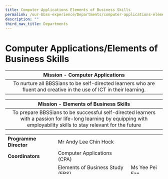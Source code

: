 ```yaml
---
title: Computer Applications Elements of Business Skills
permalink: /our-bbss-experience/Departments/computer-applications-elements-of-business-sk/
description: ""
third_nav_title: Departments
---
```

# Computer Applications/Elements of Business Skills

|      Mission - Computer Applications           | 
|:----------------------------:|
| To nurture all BBSSians to be self-directed learners who are fluent and creative in the use of ICT in their learning. | 

|     Mission - Elements of Business Skills           | 
|:----------------------------:|
| To prepare BBSSians to be successful self-directed learners with a passion for life-long learning by equipping with employability skills to stay relevant for the future | 


<div>
<table style="height: 126px;">
<tbody>
<tr>
<td><strong>Programme Director</strong></td>
<td colspan="2">Mr Andy Lee Chin Hock</td>
</tr>
<tr>
<td><strong>Coordinators</strong></td>
<td >Computer Applications (CPA)</td>
<td>&nbsp;</td>
</tr>
<tr >
<td >&nbsp;</td>
<td>Elements of Business Study (EBS)</td>
<td>Ms Yee Pei Fan</td>
</tr>
</tbody>
</table>
</div>
<div>
<h3>&nbsp;</h3>
</div>